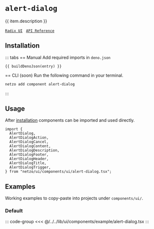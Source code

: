 <script setup>
import SectionDocsCards from '@theme/components/sections/SectionDocsCards.vue'
import en from '~/locales/en.js'
import { ui } from '~/../lib/ui/components/registry.ts'
import { buildDenoJson } from '~/src/utils.ts'
const item = en.components.find(({ uid }) => uid === 'alert-dialog')
const entry = ui.find(i => item.uid === i.name)
</script>

<div class="mb-5 w-75px h-75px"  :class="item.icon" />

# `alert-dialog`

{{ item.description }}

[`Radix UI`](https://www.radix-ui.com/primitives/docs/components/alert-dialog)
&nbsp;
[`API Reference`](https://www.radix-ui.com/primitives/docs/components/alert-dialog#api-reference)

## Installation

::: tabs
== Manual
Add required imports in `deno.json`
```json-vue
{{ buildDenoJson(entry) }}
```
== CLI (soon)
Run the following command in your terminal.
```sh
netzo add component alert-dialog
```
:::

## Usage

After [installation](#installation) components can be imported and used directly.

```tsx
import {
  AlertDialog,
  AlertDialogAction,
  AlertDialogCancel,
  AlertDialogContent,
  AlertDialogDescription,
  AlertDialogFooter,
  AlertDialogHeader,
  AlertDialogTitle,
  AlertDialogTrigger,
} from "netzo/ui/components/ui/alert-dialog.tsx";
```

## Examples

Working examples to copy-paste into projects under `components/ui/`.

### Default

::: code-group
<<< @/../../lib/ui/components/example/alert-dialog.tsx
:::
